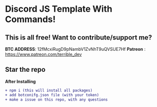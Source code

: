 # Discord JS Template With Commands!

## This is all free! Want to contribute/support me? 
**BTC ADDRESS**: 12fMcxiRugD9pNambV1ZvNhT9uQVSUE7Hf
**Patreon** : https://www.patreon.com/terrible_dev

## Star the repo

**After Installing**
```diff
+ npm i (this will install all packages)
+ add botconifg.json file (with your token)
+ make a issue on this repo, with any questions
```
